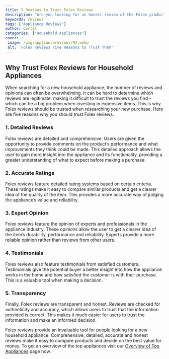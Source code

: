 ```yaml
---
title: 5 Reasons to Trust Folex Reviews
description: "Are you looking for an honest review of the Folex product Weve got you covered Read on to discover 5 reasons why you can trust reviews about Folex"
keywords: reviews
tags: ["Appliance Reviews"]
author: Curtis
categories: ["Household Appliances"]
cover: 
 image: /img/appliancereviews/92.webp
 alt: 'Folex Reviews Five Reasons to Trust Them'
---
```

## Why Trust Folex Reviews for Household Appliances
When searching for a new household appliance, the number of reviews and opinions can often be overwhelming. It can be hard to determine which reviews are legitimate, making it difficult to trust the reviews you find - which can be a big problem when investing in expensive items. This is why Folex reviews should be trusted when researching your new purchase. Here are five reasons why you should trust Folex reviews.

### 1. Detailed Reviews
Folex reviews are detailed and comprehensive. Users are given the opportunity to provide comments on the product’s performance and what improvements they think could be made. This detailed approach allows the user to gain more insight into the appliance and its functionality, providing a greater understanding of what to expect before making a purchase.

### 2. Accurate Ratings
Folex reviews feature detailed rating systems based on certain criteria. These ratings make it easy to compare similar products and get a clearer idea of the quality of the item. This provides a more accurate way of judging the appliance’s value and reliability.

### 3. Expert Opinion
Folex reviews feature the opinion of experts and professionals in the appliance industry. These opinions allow the user to get a clearer idea of the item’s durability, performance and reliability. Experts provide a more reliable opinion rather than reviews from other users.

### 4. Testimonials
Folex reviews also feature testimonials from satisfied customers. Testimonials give the potential buyer a better insight into how the appliance works in the home and how satisfied the customer is with their purchase. This is a valuable tool when making a decision.

### 5. Transparency
Finally, Folex reviews are transparent and honest. Reviews are checked for authenticity and accuracy, which allows users to trust that the information provided is correct. This makes it much easier for users to trust the information and make an informed decision.

Folex reviews provide an invaluable tool for people looking for a new household appliance. Comprehensive, detailed, accurate and honest reviews make it easy to compare products and decide on the best value for money. To get an overview of the top appliances visit our [Overview of Top Appliances](./pages/appliance-overview) page now.
